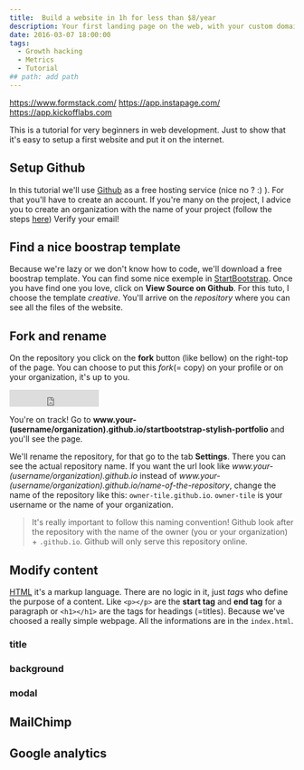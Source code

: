 ```yaml
---
title:  Build a website in 1h for less than $8/year
description: Your first landing page on the web, with your custom domain name
date: 2016-03-07 18:00:00
tags:
  - Growth hacking
  - Metrics
  - Tutorial
## path: add path
---
```


https://www.formstack.com/
https://app.instapage.com/
https://app.kickofflabs.com

This is a tutorial for very beginners in web development. Just to show that it's easy to setup a first website and put it on the internet.


## Setup Github

In this tutorial we'll use [Github](htt://www.github.com) as a free hosting service (nice no ? :) ). For that you'll have to create an account. If you're many on the project, I advice you to create an organization with the name of your project (follow the steps [here](https://help.github.com/articles/creating-a-new-organization-from-scratch/))
Verify your email!

## Find a nice boostrap template

Because we're lazy or we don't know how to code, we'll download a free boostrap template. You can find some nice exemple in  [StartBootstrap](http://startbootstrap.com/template-categories/landing-pages/). Once you have find one you love, click on **View Source on Github**. For this tuto, I choose the template *creative*. You'll arrive on the *repository* where you can see all the files of the website.

## Fork and rename

On the repository you click on the **fork** button (like bellow) on the right-top of the page. You can choose to put this *fork*(= copy) on your profile or on your organization, it's up to you.

<iframe src="https://ghbtns.com/github-btn.html?user=BlackrockDigital&repo=startbootstrap-stylish-portfolio&type=fork&count=true&size=large" frameborder="0" scrolling="0" width="158px" height="30px"></iframe>

You're on track! Go to __www.your-(username/organization).github.io/startbootstrap-stylish-portfolio__ and you'll see the page.

We'll rename the repository, for that go to the tab **Settings**. There you can see the actual repository name. If you want the url look like _www.your-(username/organization).github.io_ instead of _www.your-(username/organization).github.io/name-of-the-repository_, change the name of the repository like this: `owner-tile.github.io`. `owner-tile` is your username or the name of your organization.

> It's really important to follow this naming convention! Github look after the repository with the name of the owner (you or your organization) + `.github.io`. Github will only serve this repository online.
>

## Modify content

[HTML](http://www.w3schools.com/html/html_intro.asp) it's a markup language. There are no logic in it, just *tags* who define the purpose of a content. Like `<p></p>` are the **start tag** and **end tag** for a paragraph or `<h1></h1>` are the tags for headings (=titles). Because we've choosed a really simple webpage. All the informations are in the `index.html`.

### title

### background

### modal

## MailChimp

## Google analytics

##
